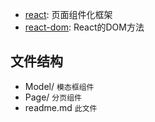 * [react](https://facebook.github.io/react/): 页面组件化框架
* [react-dom](https://facebook.github.io/react/): React的DOM方法
## 文件结构 ##
* Model/  `模态框组件`
* Page/  `分页组件`
* readme.md  `此文件`

